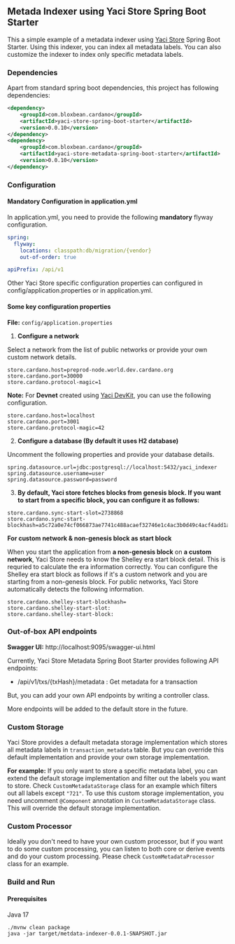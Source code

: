 ## Metada Indexer using Yaci Store Spring Boot Starter

This a simple example of a metadata indexer using [Yaci Store](https://github.com/bloxbean/yaci-store) Spring Boot Starter.
Using this indexer, you can index all metadata labels. You can also customize the indexer to index only specific metadata labels.

### Dependencies

Apart from standard spring boot dependencies, this project has following dependencies:

```xml
<dependency>
    <groupId>com.bloxbean.cardano</groupId>
    <artifactId>yaci-store-spring-boot-starter</artifactId>
    <version>0.0.10</version>
</dependency>
<dependency>
    <groupId>com.bloxbean.cardano</groupId>
    <artifactId>yaci-store-metadata-spring-boot-starter</artifactId>
    <version>0.0.10</version>
</dependency>
```
### Configuration

#### Mandatory Configuration in application.yml 
In application.yml, you need to provide the following **mandatory** flyway configuration.

```yaml
spring:
  flyway:
    locations: classpath:db/migration/{vendor}
    out-of-order: true

apiPrefix: /api/v1
```
Other Yaci Store specific configuration properties can configured in config/application.properties or in application.yml.

#### Some key configuration properties
**File:** ``config/application.properties``

1. **Configure a network**

Select a network from the list of public networks or provide your own custom network details.

```
store.cardano.host=preprod-node.world.dev.cardano.org
store.cardano.port=30000
store.cardano.protocol-magic=1
```

**Note:** For **Devnet** created using [Yaci DevKit](https://github.com/bloxbean/yaci-devkit), you can use the following configuration.

```
store.cardano.host=localhost
store.cardano.port=3001
store.cardano.protocol-magic=42
```

2. **Configure a database (By default it uses H2 database)**

Uncomment the following properties and provide your database details.

```
spring.datasource.url=jdbc:postgresql://localhost:5432/yaci_indexer
spring.datasource.username=user
spring.datasource.password=password
```

3. **By default, Yaci store fetches blocks from genesis block. If you want to start from a specific block, you can configure it as follows:**

```
store.cardano.sync-start-slot=2738868
store.cardano.sync-start-blockhash=a5c72a0e74cf066873ae7741c488acaef32746e1c4ac3b0d49c4acf4add1a47c
```

**For custom network & non-genesis block as start block**

When you start the application from **a non-genesis block** on **a custom network**, Yaci Store needs to know the Shelley era start block detail. This is requried to calculate
the era information correctly. You can configure the Shelley era start block as follows if it's a custom network and you are starting from a
non-genesis block.
For public networks, Yaci Store automatically detects the following information.

```shell
store.cardano.shelley-start-blockhash= 
store.cardano.shelley-start-slot:
store.cardano.shelley-start-block: 
```

### Out-of-box API endpoints

**Swagger UI:**  http://localhost:9095/swagger-ui.html

Currently, Yaci Store Metadata Spring Boot Starter provides following API endpoints:

- /api/v1/txs/{txHash}/metadata : Get metadata for a transaction

But, you can add your own API endpoints by writing a controller class.

More endpoints will be added to the default store in the future.

### Custom Storage

Yaci Store provides a default metadata storage implementation which stores all metadata labels in ``transaction_metadata`` table.
But you can override this default implementation and provide your own storage implementation.

**For example:**
If you only want to store a specific metadata label, you can extend the default storage implementation and filter out the labels you want to store.
Check ``CustomMetadataStorage`` class for an example which filters out all labels except ``"721"``.
To use this custom storage implementation, you need uncomment ``@Component`` annotation in ``CustomMetadataStorage`` class. This will override the default storage implementation.

### Custom Processor 
Ideally you don't need to have your own custom processor, but if you want to do some custom processing, you can listen to
both core or derive events and do your custom processing.
Please check ``CustomMetadataProcessor`` class for an example.

### Build and Run

#### Prerequisites

Java 17

```
./mvnw clean package
java -jar target/metdata-indexer-0.0.1-SNAPSHOT.jar
```
